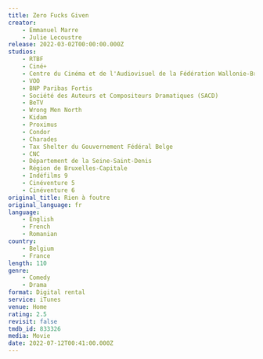 ```yaml
---
title: Zero Fucks Given
creator:
    - Emmanuel Marre
    - Julie Lecoustre
release: 2022-03-02T00:00:00.000Z
studios:
    - RTBF
    - Ciné+
    - Centre du Cinéma et de l'Audiovisuel de la Fédération Wallonie-Bruxelles
    - VOO
    - BNP Paribas Fortis
    - Société des Auteurs et Compositeurs Dramatiques (SACD)
    - BeTV
    - Wrong Men North
    - Kidam
    - Proximus
    - Condor
    - Charades
    - Tax Shelter du Gouvernement Fédéral Belge
    - CNC
    - Département de la Seine-Saint-Denis
    - Région de Bruxelles-Capitale
    - Indéfilms 9
    - Cinéventure 5
    - Cinéventure 6
original_title: Rien à foutre
original_language: fr
language:
    - English
    - French
    - Romanian
country:
    - Belgium
    - France
length: 110
genre:
    - Comedy
    - Drama
format: Digital rental
service: iTunes
venue: Home
rating: 2.5
revisit: false
tmdb_id: 833326
media: Movie
date: 2022-07-12T00:41:00.000Z
---
```

